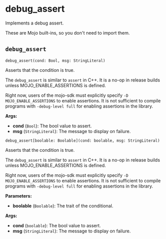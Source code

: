 # debug\_assert

Implements a debug assert.

These are Mojo built-ins, so you don't need to import them.

## `debug_assert`[​](https://docs.modular.com/mojo/stdlib/builtin/debug_assert#debug_assert "Direct link to debug_assert")

`debug_assert(cond: Bool, msg: StringLiteral)`

Asserts that the condition is true.

The `debug_assert` is similar to `assert` in C++. It is a no-op in release builds unless MOJO\_ENABLE\_ASSERTIONS is defined.

Right now, users of the mojo-sdk must explicitly specify `-D MOJO_ENABLE_ASSERTIONS` to enable assertions. It is not sufficient to compile programs with `-debug-level full` for enabling assertions in the library.

**Args:**

- ​**cond** (`Bool`): The bool value to assert.
- ​**msg** (`StringLiteral`): The message to display on failure.

`debug_assert[boolable: Boolable](cond: boolable, msg: StringLiteral)`

Asserts that the condition is true.

The `debug_assert` is similar to `assert` in C++. It is a no-op in release builds unless MOJO\_ENABLE\_ASSERTIONS is defined.

Right now, users of the mojo-sdk must explicitly specify `-D MOJO_ENABLE_ASSERTIONS` to enable assertions. It is not sufficient to compile programs with `-debug-level full` for enabling assertions in the library.

**Parameters:**

- ​**boolable** (`Boolable`): The trait of the conditional.

**Args:**

- ​**cond** (`boolable`): The bool value to assert.
- ​**msg** (`StringLiteral`): The message to display on failure.